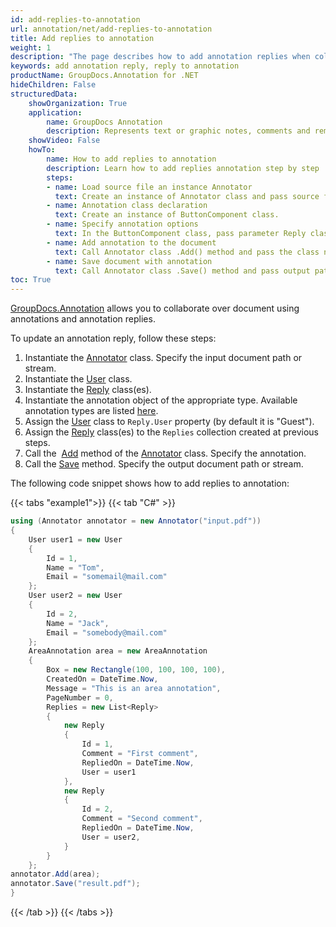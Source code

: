 ```yaml
---
id: add-replies-to-annotation
url: annotation/net/add-replies-to-annotation
title: Add replies to annotation
weight: 1
description: "The page describes how to add annotation replies when collaborate over document using GroupDocs.Annotation for .NET API."
keywords: add annotation reply, reply to annotation
productName: GroupDocs.Annotation for .NET
hideChildren: False
structuredData:
    showOrganization: True
    application:    
        name: GroupDocs Annotation
        description: Represents text or graphic notes, comments and remarks attached to a specific part of the content of the document using C#
    showVideo: False
    howTo:
        name: How to add replies to annotation
        description: Learn how to add replies annotation step by step
        steps:
        - name: Load source file an instance Annotator
          text: Create an instance of Annotator class and pass source file path as a constructor parameter. You may specify absolute or relative file path as per your requirements. 
        - name: Annotation class declaration
          text: Create an instance of ButtonComponent class.
        - name: Specify annotation options 
          text: In the ButtonComponent class, pass parameter Reply class with property.
        - name: Add annotation to the document
          text: Call Annotator class .Add() method and pass the class name ButtonComponent.
        - name: Save document with annotation
          text: Call Annotator class .Save() method and pass output path file.
toc: True
---
```

[GroupDocs.Annotation](https://products.groupdocs.com/annotation/net) allows you to collaborate over document using annotations and annotation replies. 
  
To update an annotation reply, follow these steps:

1.   Instantiate the [Annotator](https://reference.groupdocs.com/net/annotation/groupdocs.annotation/annotator) class. Specify the input document path or stream.
2.   Instantiate the [User](https://reference.groupdocs.com/net/annotation/groupdocs.annotation.models/user) class.
3.   Instantiate the [Reply](https://reference.groupdocs.com/net/annotation/groupdocs.annotation.models/reply) class(es).
4.   Instantiate the annotation object of the appropriate type. Available annotation types are listed [here](https://reference.groupdocs.com/annotation/net/groupdocs.annotation.models.annotationmodels).
5.   Assign the [User](https://reference.groupdocs.com/net/annotation/groupdocs.annotation.models/user) class to `Reply.User` property (by default it is "Guest").
6.   Assign the [Reply](https://reference.groupdocs.com/net/annotation/groupdocs.annotation.models/reply) class(es) to the `Replies` collection created at previous steps.
7.   Call the  [Add](https://reference.groupdocs.com/annotation/net/groupdocs.annotation/annotator/methods/add) method of the [Annotator](https://reference.groupdocs.com/net/annotation/groupdocs.annotation/annotator) class. Specify the annotation.
8.   Call the [Save](https://reference.groupdocs.com/net/annotation/groupdocs.annotation/annotator/methods/save/index) method. Specify the output document path or stream.

The following code snippet shows how to add replies to annotation:

{{< tabs "example1">}}
{{< tab "C#" >}}
```csharp
using (Annotator annotator = new Annotator("input.pdf"))
{
	User user1 = new User
	{
		Id = 1,
		Name = "Tom",
		Email = "somemail@mail.com"
	};
	User user2 = new User
	{
		Id = 2,
		Name = "Jack",
		Email = "somebody@mail.com"
	};
	AreaAnnotation area = new AreaAnnotation
	{
		Box = new Rectangle(100, 100, 100, 100),
		CreatedOn = DateTime.Now,
		Message = "This is an area annotation",
		PageNumber = 0,
		Replies = new List<Reply>
		{
			new Reply
			{
				Id = 1,
				Comment = "First comment",
				RepliedOn = DateTime.Now,
				User = user1
			},
			new Reply
			{
				Id = 2,
				Comment = "Second comment",
				RepliedOn = DateTime.Now,
				User = user2,
			}
		}
	};
annotator.Add(area);
annotator.Save("result.pdf");
}
```
{{< /tab >}}
{{< /tabs >}}
